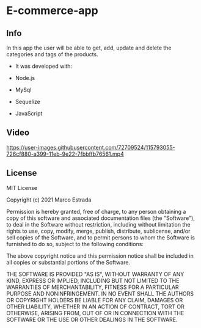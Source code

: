 # E-commerce-app

## Info 
In this app the user will be able to get, add, update and delete the categories and tags of the products. 

* It was developed with: 

* Node.js
* MySql 
* Sequelize
* JavaScript

## Video

https://user-images.githubusercontent.com/72709524/115793055-726cf880-a399-11eb-9e22-7fbbffb76561.mp4

## License

MIT License

Copyright (c) 2021 Marco Estrada

Permission is hereby granted, free of charge, to any person obtaining a copy
of this software and associated documentation files (the "Software"), to deal
in the Software without restriction, including without limitation the rights
to use, copy, modify, merge, publish, distribute, sublicense, and/or sell
copies of the Software, and to permit persons to whom the Software is
furnished to do so, subject to the following conditions:

The above copyright notice and this permission notice shall be included in all
copies or substantial portions of the Software.

THE SOFTWARE IS PROVIDED "AS IS", WITHOUT WARRANTY OF ANY KIND, EXPRESS OR
IMPLIED, INCLUDING BUT NOT LIMITED TO THE WARRANTIES OF MERCHANTABILITY,
FITNESS FOR A PARTICULAR PURPOSE AND NONINFRINGEMENT. IN NO EVENT SHALL THE
AUTHORS OR COPYRIGHT HOLDERS BE LIABLE FOR ANY CLAIM, DAMAGES OR OTHER
LIABILITY, WHETHER IN AN ACTION OF CONTRACT, TORT OR OTHERWISE, ARISING FROM,
OUT OF OR IN CONNECTION WITH THE SOFTWARE OR THE USE OR OTHER DEALINGS IN THE
SOFTWARE.
